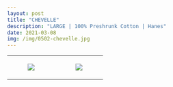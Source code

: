 ```yaml
---
layout: post
title: "CHEVELLE"
description: "LARGE | 100% Preshrunk Cotton | Hanes"
date: 2021-03-08
img: /img/0502-chevelle.jpg
---
```




<table style="width:100%;"><tr><td style="vertical-align:top;">
      <figure class="tmblr-full" data-orig-height="2048" data-orig-width="1365" data-orig-src="https://concertshirts.netlify.app/shirts/0502/0502-01.jpg"><img src="https://64.media.tumblr.com/651621c39cad0f0ccf8dea7c8792379e/423adfd52e89cb82-85/s540x810/5ac757593139874aeeda9a62e303b7460ede23c8.jpg" data-orig-height="2048" data-orig-width="1365" data-orig-src="https://concertshirts.netlify.app/shirts/0502/0502-01.jpg"/></figure></td>
    <td style="vertical-align:top;">
      <figure class="tmblr-full" data-orig-height="2048" data-orig-width="1365" data-orig-src="https://concertshirts.netlify.app/shirts/0502/0502-02.jpg"><img src="https://64.media.tumblr.com/dce87406ed2295bde71dfa7e969b3721/423adfd52e89cb82-98/s540x810/15223a4c9aa5868bb3a67b86f05b8ae8dafb8ffa.jpg" data-orig-height="2048" data-orig-width="1365" data-orig-src="https://concertshirts.netlify.app/shirts/0502/0502-02.jpg"/></figure></td>
  </tr></table>
